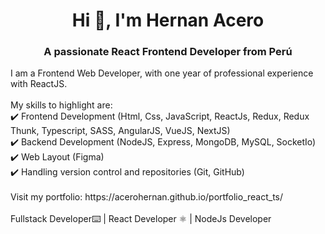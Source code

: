 <h1 align="center">Hi 👋, I'm Hernan Acero</h1>
<h3 align="center">A passionate React Frontend Developer from Perú</h3>

<p align="left">
  I am a Frontend  Web Developer, with one year of professional experience with ReactJS.
<br>
<br>
My skills to highlight are:
<br>
✔️ Frontend Development (Html, Css, JavaScript, ReactJs, Redux, Redux Thunk, Typescript, SASS, AngularJS, VueJS, NextJS)
<br>
✔️ Backend Development (NodeJS, Express, MongoDB, MySQL, SocketIo)
<br>
✔️ Web Layout (Figma)
<br>
✔️ Handling version control and repositories (Git, GitHub)
<br>
 <br>
Visit my portfolio: https://acerohernan.github.io/portfolio_react_ts/
<br>
 <br>
Fullstack Developer⌨️ | React Developer ⚛️ | NodeJs Developer
</p>

